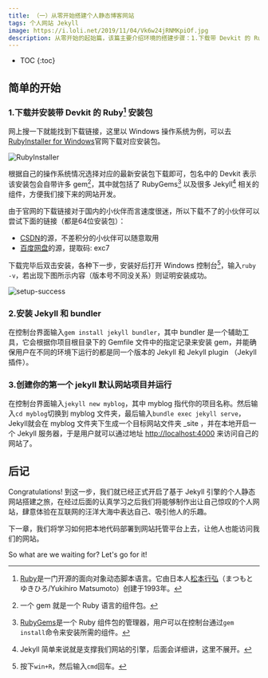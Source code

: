 ```yaml
---
title: （一）从零开始搭建个人静态博客网站
tags: 个人网站 Jekyll
image: https://i.loli.net/2019/11/04/Vk6w24jRNMKpiOf.jpg
description: 从零开始的起始篇，该篇主要介绍环境的搭建步骤：1.下载带 Devkit 的 Ruby 安装包；2.安装 Ruby；3.安装 Jekyll 和 bundler；4.创建你的第一个 jekyll 默认网站项目并运行。
---
```

* TOC
{:toc}

## 简单的开始

### 1.下载并安装带 Devkit 的 Ruby[^Ruby] 安装包

网上搜一下就能找到下载链接，这里以 Windows 操作系统为例，可以去[RubyInstaller for Windows][1]官网下载对应安装包。

![RubyInstaller](https://i.loli.net/2019/11/04/wJ2hSVXLQvUToxn.png)

根据自己的操作系统情况选择对应的最新安装包下载即可，包名中的 Devkit 表示该安装包会自带许多 gem[^gem]，其中就包括了 RubyGems[^RubyGems] 以及很多 Jekyll[^Jekyll] 相关的组件，方便我们接下来的网站开发。

由于官网的下载链接对于国内的小伙伴而言速度很迷，所以下载不了的小伙伴可以尝试下面的链接（都是64位安装包）：

* [CSDN][2]的源，不差积分的小伙伴可以随意取用
* [百度网盘][3]的源，提取码: exc7

下载完毕后双击安装，各种下一步，安装好后打开 Windows 控制台[^console]，输入`ruby -v`，若出现下图所示内容（版本号不同没关系）则证明安装成功。

![setup-success](https://i.loli.net/2019/11/04/9c7XVRS3DtM1Tam.png)

### 2.安装 Jekyll 和 bundler

在控制台界面输入`gem install jekyll bundler`，其中 bundler 是一个辅助工具，它会根据你项目根目录下的 Gemfile 文件中的指定记录来安装 gem，并能确保用户在不同的环境下运行的都是同一个版本的 Jekyll 和 Jekyll plugin （Jekyll插件）。

### 3.创建你的第一个 jekyll 默认网站项目并运行

在控制台界面输入`jekyll new myblog`，其中 myblog 指代你的项目名称。然后输入`cd myblog`切换到 myblog 文件夹，最后输入`bundle exec jekyll serve`，Jekyll就会在 myblog 文件夹下生成一个目标网站文件夹 _site ，并在本地开启一个 Jekyll 服务器，于是用户就可以通过地址 [http://localhost:4000][7] 来访问自己的网站了。

## 后记

Congratulations! 到这一步，我们就已经正式开启了基于 Jekyll 引擎的个人静态网站搭建之旅，在经过后面的认真学习之后我们将能够制作出让自己惊叹的个人网站，肆意体验在互联网的汪洋大海中表达自己、吸引他人的乐趣。

下一章，我们将学习如何把本地代码部署到网站托管平台上去，让他人也能访问我们的网站。

So what are we waiting for? Let's go for it!

[^Ruby]: [Ruby][4]是一门开源的面向对象动态脚本语言。它由日本人[松本行弘][5]（まつもとゆきひろ/Yukihiro Matsumoto）创建于1993年。
[^gem]: 一个 gem 就是一个 Ruby 语言的组件包。
[^RubyGems]: [RubyGems][6]是一个 Ruby 组件包的管理器，用户可以在控制台通过`gem install`命令来安装所需的组件。
[^Jekyll]: Jekyll 简单来说就是支撑我们网站的引擎，后面会详细讲，这里不展开。
[^console]: 按下`win+R`，然后输入`cmd`回车。

[1]: https://rubyinstaller.org/downloads/
[2]: https://download.csdn.net/download/burnian/11929849
[3]: https://pan.baidu.com/s/17x-3ZNJ8N1UgdmvsbnyinQ
[4]: https://www.ruby-lang.org/zh_cn/
[5]: https://baike.baidu.com/item/%E6%9D%BE%E6%9C%AC%E8%A1%8C%E5%BC%98/539636?fr=aladdin
[6]: https://rubygems.org/
[7]: http://localhost:4000
